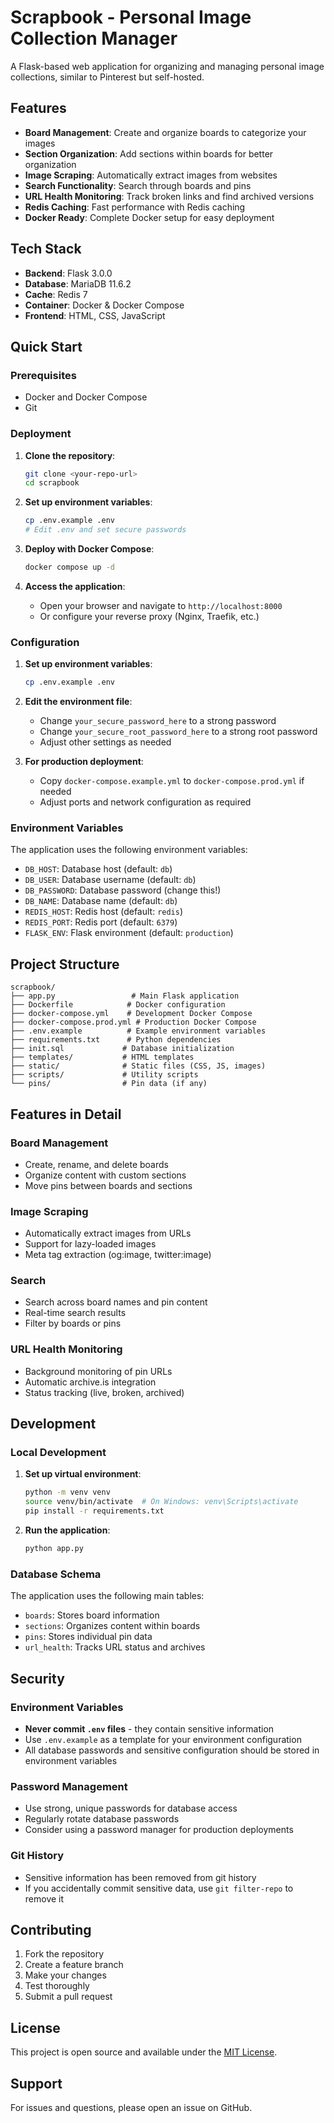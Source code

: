 # Scrapbook - Personal Image Collection Manager

A Flask-based web application for organizing and managing personal image collections, similar to Pinterest but self-hosted.

## Features

- **Board Management**: Create and organize boards to categorize your images
- **Section Organization**: Add sections within boards for better organization
- **Image Scraping**: Automatically extract images from websites
- **Search Functionality**: Search through boards and pins
- **URL Health Monitoring**: Track broken links and find archived versions
- **Redis Caching**: Fast performance with Redis caching
- **Docker Ready**: Complete Docker setup for easy deployment

## Tech Stack

- **Backend**: Flask 3.0.0
- **Database**: MariaDB 11.6.2
- **Cache**: Redis 7
- **Container**: Docker & Docker Compose
- **Frontend**: HTML, CSS, JavaScript

## Quick Start

### Prerequisites

- Docker and Docker Compose
- Git

### Deployment

1. **Clone the repository**:
   ```bash
   git clone <your-repo-url>
   cd scrapbook
   ```

2. **Set up environment variables**:
   ```bash
   cp .env.example .env
   # Edit .env and set secure passwords
   ```

3. **Deploy with Docker Compose**:
   ```bash
   docker compose up -d
   ```

3. **Access the application**:
   - Open your browser and navigate to `http://localhost:8000`
   - Or configure your reverse proxy (Nginx, Traefik, etc.)

### Configuration

1. **Set up environment variables**:
   ```bash
   cp .env.example .env
   ```

2. **Edit the environment file**:
   - Change `your_secure_password_here` to a strong password
   - Change `your_secure_root_password_here` to a strong root password
   - Adjust other settings as needed

3. **For production deployment**:
   - Copy `docker-compose.example.yml` to `docker-compose.prod.yml` if needed
   - Adjust ports and network configuration as required

### Environment Variables

The application uses the following environment variables:

- `DB_HOST`: Database host (default: `db`)
- `DB_USER`: Database username (default: `db`)
- `DB_PASSWORD`: Database password (change this!)
- `DB_NAME`: Database name (default: `db`)
- `REDIS_HOST`: Redis host (default: `redis`)
- `REDIS_PORT`: Redis port (default: `6379`)
- `FLASK_ENV`: Flask environment (default: `production`)

## Project Structure

```
scrapbook/
├── app.py                 # Main Flask application
├── Dockerfile            # Docker configuration
├── docker-compose.yml    # Development Docker Compose
├── docker-compose.prod.yml # Production Docker Compose
├── .env.example          # Example environment variables
├── requirements.txt      # Python dependencies
├── init.sql             # Database initialization
├── templates/           # HTML templates
├── static/              # Static files (CSS, JS, images)
├── scripts/             # Utility scripts
└── pins/                # Pin data (if any)
```

## Features in Detail

### Board Management
- Create, rename, and delete boards
- Organize content with custom sections
- Move pins between boards and sections

### Image Scraping
- Automatically extract images from URLs
- Support for lazy-loaded images
- Meta tag extraction (og:image, twitter:image)

### Search
- Search across board names and pin content
- Real-time search results
- Filter by boards or pins

### URL Health Monitoring
- Background monitoring of pin URLs
- Automatic archive.is integration
- Status tracking (live, broken, archived)

## Development

### Local Development

1. **Set up virtual environment**:
   ```bash
   python -m venv venv
   source venv/bin/activate  # On Windows: venv\Scripts\activate
   pip install -r requirements.txt
   ```

2. **Run the application**:
   ```bash
   python app.py
   ```

### Database Schema

The application uses the following main tables:
- `boards`: Stores board information
- `sections`: Organizes content within boards
- `pins`: Stores individual pin data
- `url_health`: Tracks URL status and archives

## Security

### Environment Variables
- **Never commit `.env` files** - they contain sensitive information
- Use `.env.example` as a template for your environment configuration
- All database passwords and sensitive configuration should be stored in environment variables

### Password Management
- Use strong, unique passwords for database access
- Regularly rotate database passwords
- Consider using a password manager for production deployments

### Git History
- Sensitive information has been removed from git history
- If you accidentally commit sensitive data, use `git filter-repo` to remove it

## Contributing

1. Fork the repository
2. Create a feature branch
3. Make your changes
4. Test thoroughly
5. Submit a pull request

## License

This project is open source and available under the [MIT License](LICENSE).

## Support

For issues and questions, please open an issue on GitHub. 